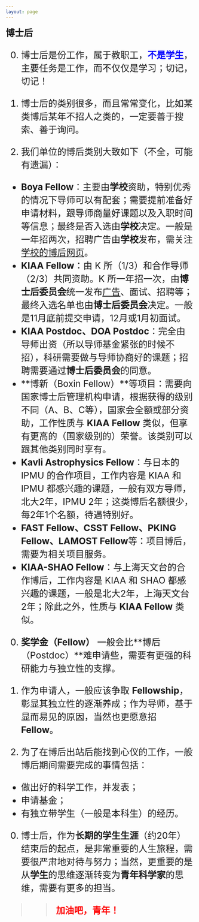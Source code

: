 ```yaml
---
layout: page
---
```


<big><big><big> **博士后**

0. 博士后是份工作，属于教职工，<font color="blue"><b>不是学生</b></font>，主要任务是工作，而不仅仅是学习；切记，切记！

0. 博士后的类别很多，而且常常变化，比如某类博后某年不招人之类的，一定要善于搜索、善于询问。

0. 我们单位的博后类别大致如下（不全，可能有遗漏）：
  - **Boya Fellow**：主要由**学校**资助，特别优秀的情况下导师可以有配套；需要提前准备好申请材料，跟导师商量好课题以及入职时间等信息；最终是否入选由**学校**决定。一般是一年招两次，招聘广告由**学校**发布，需关注[学校的博后网页](https://postdocs.pku.edu.cn/)。
  - **KIAA Fellow**：由 K 所（1/3）和合作导师（2/3）共同资助。K 所一年招一次，由**博士后委员会**统一发布[广告](http://kiaa.pku.edu.cn/Job_Opportunities/Postdoc_Positions.htm)、面试、招聘等；最终入选名单也由**博士后委员会**决定。一般是11月底前提交申请，12月或1月初面试。
  - **KIAA Postdoc、DOA Postdoc**：完全由导师出资（所以导师基金紧张的时候不招），科研需要做与导师协商好的课题；招聘需要通过**博士后委员会**的同意。
  - **博新（Boxin Fellow）**等项目：需要向国家博士后管理机构申请，根据获得的级别不同（A、B、C等），国家会全额或部分资助，工作性质与 **KIAA Fellow** 类似，但享有更高的（国家级别的）荣誉。该类别可以跟其他类别同时享有。
  - **Kavli Astrophysics Fellow**：与日本的 IPMU 的合作项目，工作内容是 KIAA 和 IPMU 都感兴趣的课题，一般有双方导师，北大2年，IPMU 2年；这类博后名额很少，每2年1个名额，待遇特别好。
  - **FAST Fellow、CSST Fellow、PKING Fellow、LAMOST Fellow**等：项目博后，需要为相关项目服务。
  - **KIAA-SHAO Fellow**：与上海天文台的合作博后，工作内容是 KIAA 和 SHAO 都感兴趣的课题，一般是北大2年，上海天文台2年；除此之外，性质与 **KIAA Fellow** 类似。

0. **奖学金（Fellow）** 一般会比**博后（Postdoc）**难申请些，需要有更强的科研能力与独立性的支撑。

0. 作为申请人，一般应该争取 **Fellowship**，彰显其独立性的逐渐养成；作为导师，基于显而易见的原因，当然也更愿意招 **Fellow**。

0. 为了在博后出站后能找到心仪的工作，一般博后期间需要完成的事情包括：
  - 做出好的科学工作，并发表；
  - 申请基金；
  - 有独立带学生（一般是本科生）的经历。

0. 博士后，作为**长期的学生生涯**（约20年）结束后的起点，是非常重要的人生旅程，需要很严肃地对待与努力；当然，更重要的是从**学生**的思维逐渐转变为**青年科学家**的思维，需要有更多的担当。

>> <font color="red"><b>加油吧，青年！</b></font>

<!---------------------------------------------------------------->

<script type="text/x-mathjax-config">

  MathJax.Hub.Config({
    tex2jax: {
      inlineMath: [ ['$','$'] ],
      processEscapes: true
    }
  });
</script>

<!---------------------------------------------------------------->

<script type="text/javascript"
  src="https://cdn.mathjax.org/mathjax/latest/MathJax.js?config=TeX-AMS-MML_HTMLorMML">
</script>